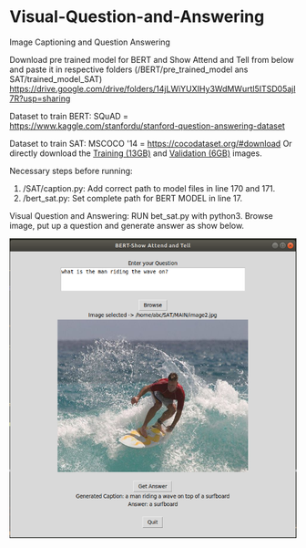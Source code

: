 # Visual-Question-and-Answering
Image Captioning and Question Answering

Download pre trained model for BERT and Show Attend and Tell from below and paste it in respective folders (/BERT/pre_trained_model ans SAT/trained_model_SAT)
https://drive.google.com/drive/folders/14jLWiYUXIHy3WdMWurtl5ITSD05ajl7R?usp=sharing

Dataset to train BERT:
SQuAD = https://www.kaggle.com/stanfordu/stanford-question-answering-dataset

Dataset to train SAT:
MSCOCO '14 = https://cocodataset.org/#download
Or directly download the [Training (13GB)](http://images.cocodataset.org/zips/train2014.zip) and [Validation (6GB)](http://images.cocodataset.org/zips/val2014.zip) images.

Necessary steps before running:
1. /SAT/caption.py: Add correct path to model files in line 170 and 171.
2. /bert_sat.py: Set complete path for BERT MODEL in line 17.

Visual Question and Answering:
RUN bet_sat.py with python3. Browse image, put up a question and generate answer as show below.


![](./inference.png)
